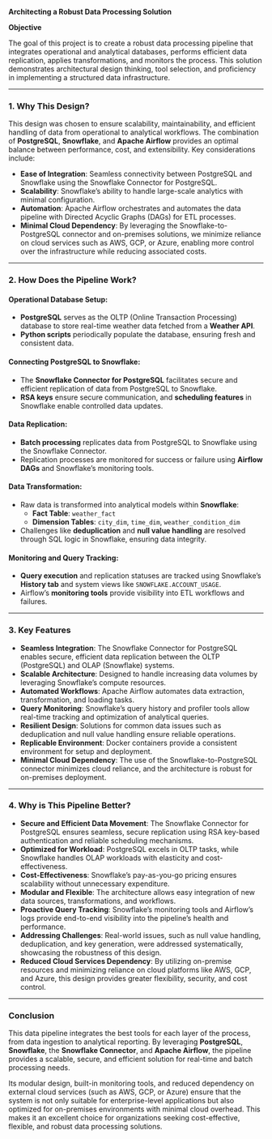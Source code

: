 **Architecting a Robust Data Processing Solution**

**Objective**

The goal of this project is to create a robust data processing pipeline that integrates operational and analytical databases, performs efficient data replication, applies transformations, and monitors the process. This solution demonstrates architectural design thinking, tool selection, and proficiency in implementing a structured data infrastructure.

---

### 1. Why This Design?

This design was chosen to ensure scalability, maintainability, and efficient handling of data from operational to analytical workflows. The combination of **PostgreSQL**, **Snowflake**, and **Apache Airflow** provides an optimal balance between performance, cost, and extensibility. Key considerations include:

- **Ease of Integration**: Seamless connectivity between PostgreSQL and Snowflake using the Snowflake Connector for PostgreSQL.
- **Scalability**: Snowflake’s ability to handle large-scale analytics with minimal configuration.
- **Automation**: Apache Airflow orchestrates and automates the data pipeline with Directed Acyclic Graphs (DAGs) for ETL processes.
- **Minimal Cloud Dependency**: By leveraging the Snowflake-to-PostgreSQL connector and on-premises solutions, we minimize reliance on cloud services such as AWS, GCP, or Azure, enabling more control over the infrastructure while reducing associated costs.

---

### 2. How Does the Pipeline Work?

#### Operational Database Setup:

- **PostgreSQL** serves as the OLTP (Online Transaction Processing) database to store real-time weather data fetched from a **Weather API**.
- **Python scripts** periodically populate the database, ensuring fresh and consistent data.

#### Connecting PostgreSQL to Snowflake:

- The **Snowflake Connector for PostgreSQL** facilitates secure and efficient replication of data from PostgreSQL to Snowflake.
- **RSA keys** ensure secure communication, and **scheduling features** in Snowflake enable controlled data updates.

#### Data Replication:

- **Batch processing** replicates data from PostgreSQL to Snowflake using the Snowflake Connector.
- Replication processes are monitored for success or failure using **Airflow DAGs** and Snowflake’s monitoring tools.

#### Data Transformation:

- Raw data is transformed into analytical models within **Snowflake**:
  - **Fact Table**: `weather_fact`
  - **Dimension Tables**: `city_dim`, `time_dim`, `weather_condition_dim`
- Challenges like **deduplication** and **null value handling** are resolved through SQL logic in Snowflake, ensuring data integrity.

#### Monitoring and Query Tracking:

- **Query execution** and replication statuses are tracked using Snowflake’s **History tab** and system views like `SNOWFLAKE.ACCOUNT_USAGE`.
- Airflow’s **monitoring tools** provide visibility into ETL workflows and failures.

---

### 3. Key Features

- **Seamless Integration**: The Snowflake Connector for PostgreSQL enables secure, efficient data replication between the OLTP (PostgreSQL) and OLAP (Snowflake) systems.
- **Scalable Architecture**: Designed to handle increasing data volumes by leveraging Snowflake’s compute resources.
- **Automated Workflows**: Apache Airflow automates data extraction, transformation, and loading tasks.
- **Query Monitoring**: Snowflake’s query history and profiler tools allow real-time tracking and optimization of analytical queries.
- **Resilient Design**: Solutions for common data issues such as deduplication and null value handling ensure reliable operations.
- **Replicable Environment**: Docker containers provide a consistent environment for setup and deployment.
- **Minimal Cloud Dependency**: The use of the Snowflake-to-PostgreSQL connector minimizes cloud reliance, and the architecture is robust for on-premises deployment.

---

### 4. Why is This Pipeline Better?

- **Secure and Efficient Data Movement**: The Snowflake Connector for PostgreSQL ensures seamless, secure replication using RSA key-based authentication and reliable scheduling mechanisms.
- **Optimized for Workload**: PostgreSQL excels in OLTP tasks, while Snowflake handles OLAP workloads with elasticity and cost-effectiveness.
- **Cost-Effectiveness**: Snowflake’s pay-as-you-go pricing ensures scalability without unnecessary expenditure.
- **Modular and Flexible**: The architecture allows easy integration of new data sources, transformations, and workflows.
- **Proactive Query Tracking**: Snowflake’s monitoring tools and Airflow’s logs provide end-to-end visibility into the pipeline’s health and performance.
- **Addressing Challenges**: Real-world issues, such as null value handling, deduplication, and key generation, were addressed systematically, showcasing the robustness of this design.
- **Reduced Cloud Services Dependency**: By utilizing on-premise resources and minimizing reliance on cloud platforms like AWS, GCP, and Azure, this design provides greater flexibility, security, and cost control.

---

### Conclusion

This data pipeline integrates the best tools for each layer of the process, from data ingestion to analytical reporting. By leveraging **PostgreSQL**, **Snowflake**, the **Snowflake Connector**, and **Apache Airflow**, the pipeline provides a scalable, secure, and efficient solution for real-time and batch processing needs. 

Its modular design, built-in monitoring tools, and reduced dependency on external cloud services (such as AWS, GCP, or Azure) ensure that the system is not only suitable for enterprise-level applications but also optimized for on-premises environments with minimal cloud overhead. This makes it an excellent choice for organizations seeking cost-effective, flexible, and robust data processing solutions.
